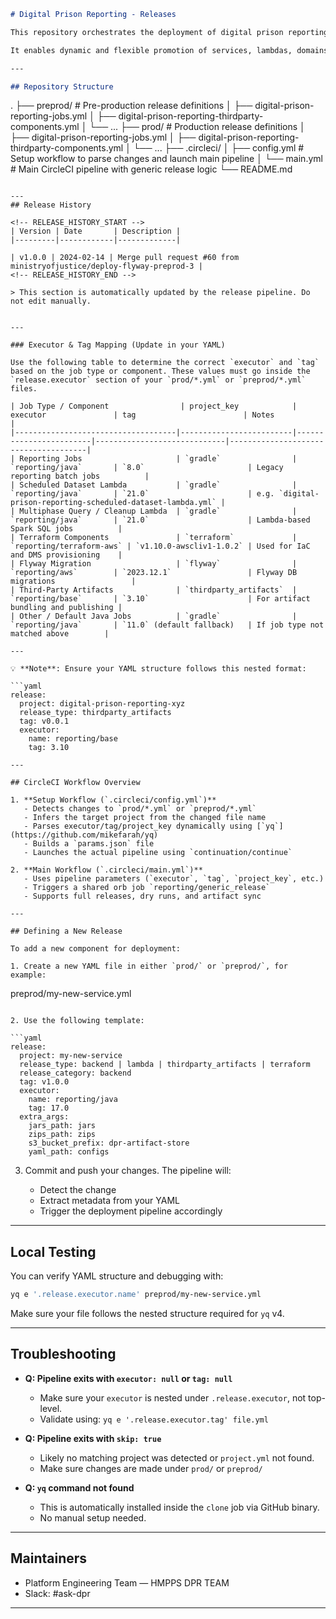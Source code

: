 ```markdown
# Digital Prison Reporting - Releases

This repository orchestrates the deployment of digital prison reporting components using **CircleCI**, based on YAML configuration files located in `prod/` and `preprod/` directories.

It enables dynamic and flexible promotion of services, lambdas, domains, and other artifacts across environments using a parameterized CI/CD setup.

---

## Repository Structure

```

.
├── preprod/                            # Pre-production release definitions
│   ├── digital-prison-reporting-jobs.yml
│   ├── digital-prison-reporting-thirdparty-components.yml
│   └── ...
├── prod/                               # Production release definitions
│   ├── digital-prison-reporting-jobs.yml
│   ├── digital-prison-reporting-thirdparty-components.yml
│   └── ...
├── .circleci/
│   ├── config.yml                      # Setup workflow to parse changes and launch main pipeline
│   └── main.yml                        # Main CircleCI pipeline with generic release logic
└── README.md

```

---
## Release History

<!-- RELEASE_HISTORY_START -->
| Version | Date       | Description |
|---------|------------|-------------|

| v1.0.0 | 2024-02-14 | Merge pull request #60 from ministryofjustice/deploy-flyway-preprod-3 |
<!-- RELEASE_HISTORY_END -->

> This section is automatically updated by the release pipeline. Do not edit manually.


---

### Executor & Tag Mapping (Update in your YAML)

Use the following table to determine the correct `executor` and `tag` based on the job type or component. These values must go inside the `release.executor` section of your `prod/*.yml` or `preprod/*.yml` files.

| Job Type / Component                | project_key            | executor               | tag                        | Notes                               |
|------------------------------------|-------------------------|------------------------|-----------------------------|--------------------------------------|
| Reporting Jobs                     | `gradle`                | `reporting/java`       | `8.0`                       | Legacy reporting batch jobs          |
| Scheduled Dataset Lambda           | `gradle`                | `reporting/java`       | `21.0`                      | e.g. `digital-prison-reporting-scheduled-dataset-lambda.yml` |
| Multiphase Query / Cleanup Lambda  | `gradle`                | `reporting/java`       | `21.0`                      | Lambda-based Spark SQL jobs          |
| Terraform Components               | `terraform`             | `reporting/terraform-aws` | `v1.10.0-awscliv1-1.0.2` | Used for IaC and DMS provisioning    |
| Flyway Migration                   | `flyway`                | `reporting/aws`        | `2023.12.1`                 | Flyway DB migrations                 |
| Third-Party Artifacts              | `thirdparty_artifacts`  | `reporting/base`       | `3.10`                      | For artifact bundling and publishing |
| Other / Default Java Jobs          | `gradle`                | `reporting/java`       | `11.0` (default fallback)   | If job type not matched above        |

---

💡 **Note**: Ensure your YAML structure follows this nested format:

```yaml
release:
  project: digital-prison-reporting-xyz
  release_type: thirdparty_artifacts
  tag: v0.0.1
  executor:
    name: reporting/base
    tag: 3.10

---

## CircleCI Workflow Overview

1. **Setup Workflow (`.circleci/config.yml`)**
   - Detects changes to `prod/*.yml` or `preprod/*.yml`
   - Infers the target project from the changed file name
   - Parses executor/tag/project_key dynamically using [`yq`](https://github.com/mikefarah/yq)
   - Builds a `params.json` file
   - Launches the actual pipeline using `continuation/continue`

2. **Main Workflow (`.circleci/main.yml`)**
   - Uses pipeline parameters (`executor`, `tag`, `project_key`, etc.)
   - Triggers a shared orb job `reporting/generic_release`
   - Supports full releases, dry runs, and artifact sync

---

## Defining a New Release

To add a new component for deployment:

1. Create a new YAML file in either `prod/` or `preprod/`, for example:
```

preprod/my-new-service.yml

````

2. Use the following template:

```yaml
release:
  project: my-new-service
  release_type: backend | lambda | thirdparty_artifacts | terraform
  release_category: backend
  tag: v1.0.0
  executor:
    name: reporting/java
    tag: 17.0
  extra_args:
    jars_path: jars
    zips_path: zips
    s3_bucket_prefix: dpr-artifact-store
    yaml_path: configs
````

3. Commit and push your changes. The pipeline will:

   * Detect the change
   * Extract metadata from your YAML
   * Trigger the deployment pipeline accordingly

---

## Local Testing

You can verify YAML structure and debugging with:

```bash
yq e '.release.executor.name' preprod/my-new-service.yml
```

Make sure your file follows the nested structure required for `yq` v4.

---

## Troubleshooting

* **Q: Pipeline exits with `executor: null` or `tag: null`**

  * Make sure your `executor` is nested under `.release.executor`, not top-level.
  * Validate using: `yq e '.release.executor.tag' file.yml`

* **Q: Pipeline exits with `skip: true`**

  * Likely no matching project was detected or `project.yml` not found.
  * Make sure changes are made under `prod/` or `preprod/`

* **Q: `yq` command not found**

  * This is automatically installed inside the `clone` job via GitHub binary.
  * No manual setup needed.

---

## Maintainers

* Platform Engineering Team —  HMPPS DPR TEAM
* Slack: #ask-dpr

---
